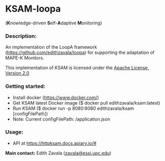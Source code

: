# KSAM-loopa
(**K**nowledge-driven **S**elf-**A**daptive **M**onitoring)

### Description:
An implementation of the LoopA framework (https://github.com/edithzavala/loopa) for supporting the adaptation of MAPE-K Monitors.

This implementation of KSAM is licensed under the [Apache License, Version 2.0](http://www.apache.org/licenses/LICENSE-2.0)

### Getting started:
- Install docker (https://www.docker.com/)
- Get KSAM latest Docker image ($ docker pull edithzavala/ksam:latest)
- Run KSAM ($ docker run -p 8080:8080 edithzavala/ksam [configFilePath])
 - Note: Current configFilePath: /application.json

### Usage:

- API at https://httpksam.docs.apiary.io/#

**Main contact:** Edith Zavala (<zavala@essi.upc.edu>)
